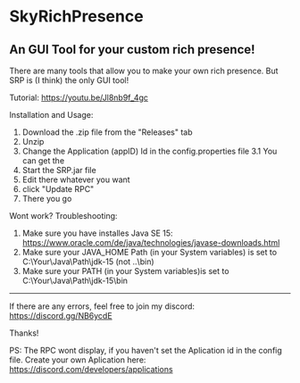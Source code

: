 # SkyRichPresence
An GUI Tool for your custom rich presence!
---------------------------------------------
There are many tools that allow you to make your own rich presence. But SRP is (I think) the only GUI tool!

Tutorial: https://youtu.be/Jl8nb9f_4gc

Installation and Usage:
1. Download the .zip file from the "Releases" tab
2. Unzip
3. Change the Application (appID) Id in the config.properties file
3.1 You can get the 
4. Start the SRP.jar file
5. Edit there whatever you want
6. click "Update RPC"
7. There you go

Wont work? Troubleshooting:
1. Make sure you have installes Java SE 15: https://www.oracle.com/de/java/technologies/javase-downloads.html
2. Make sure your JAVA_HOME Path (in your System variables) is set to C:\Your\Java\Path\jdk-15 (not ..\bin)
3. Make sure your PATH (in your System variables)is set to C:\Your\Java\Path\jdk-15\bin

---------------------------------------------
If there are any errors, feel free to join my discord:
https://discord.gg/NB6ycdE

Thanks!

PS: The RPC wont display, if you haven't set the Aplication id in the config file.
Create your own Aplication here: https://discord.com/developers/applications
